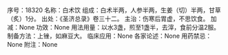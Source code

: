 序号：18320
名称：白术饮
组成：白术半两，人参半两，生姜（切）半两，甘草（炙）1分。
出处：《圣济总录》卷三十二。
主治：伤寒后胃虚，不思饮食。
加减：None
功效：None
用法用量：以水3盏，煎至1盏半，去滓，食前分温2服。
制备方法：上锉，如麻豆大。
临床应用：None
各家论述：None
用药禁忌：None
附注：None
